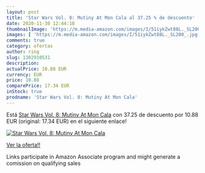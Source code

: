 ```yaml
---
layout: post
title: 'Star Wars Vol. 8: Mutiny At Mon Cala al 37.25 % de descuento'
date: 2020-11-30 12:44:18
thumbnailImage: 'https://m.media-amazon.com/images/I/51iykZwt88L._SL200_.jpg'
images: [ 'https://m.media-amazon.com/images/I/51iykZwt88L._SL200_.jpg' ]
comments: true
category: ofertas
author: ring
slug: 1302910531
description:
actualPrice: 10.88 EUR
currency: EUR
price: 10.88
comparePrice: 17.34 EUR
inStock: true
prodname: 'Star Wars Vol. 8: Mutiny At Mon Cala'
---
```


Está [Star Wars Vol. 8: Mutiny At Mon Cala](https://www.amazon.es/dp/1302910531/?tag=tolees-21) con 37.25 de descuento por 10.88 EUR (original: 17.34 EUR) en el siguiente enlace!

[![Star Wars Vol. 8: Mutiny At Mon Cala](https://m.media-amazon.com/images/I/51iykZwt88L._SL200_.jpg)](https://www.amazon.es/dp/1302910531/?tag=tolees-21)

[Ver la oferta!!](https://www.amazon.es/dp/1302910531/?tag=tolees-21)

Links participate in Amazon Associate program and might generate a comission on qualifying sales


